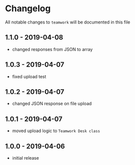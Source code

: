 # Changelog

All notable changes to `teamwork` will be documented in this file

## 1.1.0 - 2019-04-08
- changed responses from JSON to array

## 1.0.3 - 2019-04-07
- fixed upload test

## 1.0.2 - 2019-04-07
- changed JSON response on file upload

## 1.0.1 - 2019-04-07
- moved upload logic to `Teamwork Desk class`

## 1.0.0 - 2019-04-06
- initial release
